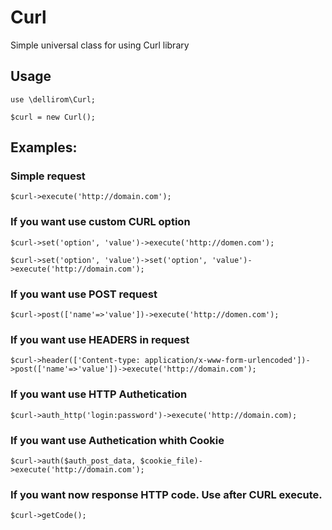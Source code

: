 # Curl
Simple universal class for using Curl library
## Usage
`use \dellirom\Curl;`

`$curl = new Curl();`


## Examples:

### Simple request
`$curl->execute('http://domain.com');`

### If you want use custom CURL option
`$curl->set('option', 'value')->execute('http://domen.com');`

`$curl->set('option', 'value')->set('option', 'value')->execute('http://domain.com');`

### If you want use POST request
`$curl->post(['name'=>'value'])->execute('http://domen.com');`

### If you want use HEADERS in request
`$curl->header(['Content-type: application/x-www-form-urlencoded'])->post(['name'=>'value'])->execute('http://domain.com');`

### If you want use HTTP Authetication
`$curl->auth_http('login:password')->execute('http://domain.com);`

### If you want use Authetication whith Cookie
`$curl->auth($auth_post_data, $cookie_file)->execute('http://domain.com');`

### If you want now response HTTP code. Use after CURL execute.
`$curl->getCode();`
